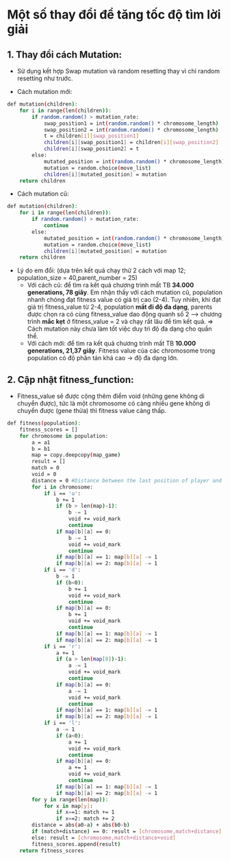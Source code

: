 # Một số thay đổi để tăng tốc độ tìm lời giải 
## 1. Thay đổi cách Mutation:  
- Sử dụng kết hợp Swap mutation và random resetting thay vì chỉ random resetting như trước.
+ Cách mutation mới: 
```sh
def mutation(children): 
    for i in range(len(children)):
        if random.random() > mutation_rate: 
            swap_position1 = int(random.random() * chromosome_length)
            swap_position2 = int(random.random() * chromosome_length)
            t = children[i][swap_position1]
            children[i][swap_position1] = children[i][swap_position2] 
            children[i][swap_position2] = t
        else:
            mutated_position = int(random.random() * chromosome_length) #Mutated position
            mutation = random.choice(move_list) 
            children[i][mutated_position] = mutation
    return children
```
+ Cách mutation cũ: 
```sh
def mutation(children): 
    for i in range(len(children)):
        if random.random() > mutation_rate: 
            continue
        else:
            mutated_position = int(random.random() * chromosome_length) #Mutated position
            mutation = random.choice(move_list) 
            children[i][mutated_position] = mutation
    return children
```
- Lý do em đổi: (dựa trên kết quả chạy thử 2 cách với map 12; population_size = 40,parent_number = 25)
  + Với cách cũ: để tìm ra kết quả chương trình mất TB **34.000 generations, 78 giây**. Em nhận thấy với cách mutation cũ, population nhanh chóng đạt fitness value có giá trị cao (2-4). Tuy nhiên, khi đạt giá trị fitness_value từ 2-4, population **mất đi độ đa dạng**, parents được chọn ra có cùng fitness_value dao động quanh số 2 --> chương trình **mắc kẹt** ở fitness_value = 2 và chạy rất lâu đề tìm kết quả.
=> Cách mutation này chưa làm tốt việc duy trì độ đa dạng cho quần thể.
  + Với cách mới: để tìm ra kết quả chương trình mất TB **10.000 generations, 21,37 giây**. Fitness value của các chromosome trong population có độ phân tán khá cao -> độ đa dạng lớn.

## 2. Cập nhật fitness_function: 
- Fitness_value sẽ được cộng thêm điểm void (những gene không di chuyển được), tức là một chromosome có càng nhiều gene không di chuyển được (gene thừa) thì fitness value càng thấp. 
```sh
def fitness(population):
    fitness_scores = []
    for chromosome in population:
        a = a1
        b = b1
        map = copy.deepcopy(map_game)
        result = []
        match = 0 
        void = 0
        distance = 0 #Distance between the last position of player and flag
        for i in chromosome: 
            if i == 'u': 
                b += 1
                if (b > len(map)-1): 
                    b -= 1 
                    void += void_mark 
                    continue
                if map[b][a] == 0: 
                    b -= 1
                    void += void_mark
                    continue
                if map[b][a] == 1: map[b][a] -= 1
                if map[b][a] == 2: map[b][a] -= 1
            if i == 'd': 
                b -= 1
                if (b<0):
                    b += 1
                    void += void_mark 
                    continue
                if map[b][a] == 0: 
                    b += 1
                    void += void_mark
                    continue
                if map[b][a] == 1: map[b][a] -= 1
                if map[b][a] == 2: map[b][a] -= 1
            if i == 'r': 
                a += 1
                if (a > len(map[0])-1): 
                    a -= 1 
                    void += void_mark
                    continue
                if map[b][a] == 0: 
                    a -= 1
                    void += void_mark
                    continue
                if map[b][a] == 1: map[b][a] -= 1
                if map[b][a] == 2: map[b][a] -= 1
            if i == 'l':  
                a -= 1
                if (a<0): 
                    a += 1 
                    void += void_mark
                    continue
                if map[b][a] == 0: 
                    a += 1
                    void += void_mark
                    continue
                if map[b][a] == 1: map[b][a] -= 1
                if map[b][a] == 2: map[b][a] -= 1  
        for y in range(len(map)):
            for x in map[y]:
                if x==1: match += 1
                if x==2: match += 2
        distance = abs(a0-a) + abs(b0-b)
        if (match+distance) == 0: result = [chromosome,match+distance]
        else: result = [chromosome,match+distance+void]
        fitness_scores.append(result)
    return fitness_scores
```
